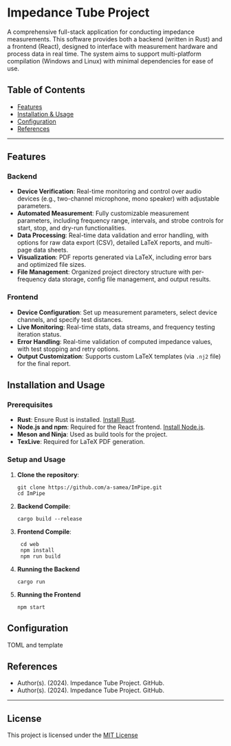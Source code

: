 # Impedance Tube Project

A comprehensive full-stack application for conducting impedance measurements. This software provides both a backend (written in Rust) and a frontend (React), designed to interface with measurement hardware and process data in real time. The system aims to support multi-platform compilation (Windows and Linux) with minimal dependencies for ease of use.

## Table of Contents
 - [Features](#features)
 - [Installation & Usage](#installation-and-usage)
 - [Configuration](#configuration)
 - [References](#references)
---

## Features
### Backend
- **Device Verification**: Real-time monitoring and control over audio devices (e.g., two-channel microphone, mono speaker) with adjustable parameters.
- **Automated Measurement**: Fully customizable measurement parameters, including frequency range, intervals, and strobe controls for start, stop, and dry-run functionalities.
- **Data Processing**: Real-time data validation and error handling, with options for raw data export (CSV), detailed LaTeX reports, and multi-page data sheets.
- **Visualization**: PDF reports generated via LaTeX, including error bars and optimized file sizes.
- **File Management**: Organized project directory structure with per-frequency data storage, config file management, and output results.

### Frontend
- **Device Configuration**: Set up measurement parameters, select device channels, and specify test distances.
- **Live Monitoring**: Real-time stats, data streams, and frequency testing iteration status.
- **Error Handling**: Real-time validation of computed impedance values, with test stopping and retry options.
- **Output Customization**: Supports custom LaTeX templates (via `.nj2` file) for the final report.

## Installation and Usage
### Prerequisites
- **Rust**: Ensure Rust is installed. [Install Rust](https://www.rust-lang.org/tools/install).
- **Node.js and npm**: Required for the React frontend. [Install Node.js](https://nodejs.org/).
- **Meson and Ninja**: Used as build tools for the project.
- **TexLive**: Required for LaTeX PDF generation.

### Setup and Usage
1. **Clone the repository**:
   ```shell
   git clone https://github.com/a-samea/ImPipe.git
   cd ImPipe
   ```
2. **Backend Compile**:
    ```shell
    cargo build --release
   ```
3. **Frontend Compile**:
   ```shell
    cd web
    npm install
    npm run build
   ```
4. **Running the Backend**
    ```shell
   cargo run
   ```
5. **Running the Frontend**
    ```shell
   npm start
   ```
## Configuration
TOML and template

## References
- Author(s). (2024). Impedance Tube Project. GitHub.
- Author(s). (2024). Impedance Tube Project. GitHub.

---
## License
This project is licensed under the [MIT License](./LICENSE)
